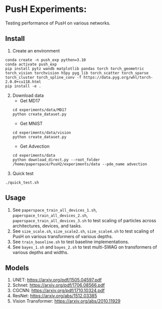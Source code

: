 # PusH Experiments: 

Testing performance of PusH on various networks.


## Install

1. Create an environment
```
conda create -n push_exp python=3.10
conda activate push_exp
pip install pytz wandb matplotlib pandas torch torch_geometric torch_vision torchvision h5py pyg_lib torch_scatter torch_sparse torch_cluster torch_spline_conv -f https://data.pyg.org/whl/torch-2.0.0+cu118.html
pip install -e .
```
2. Download data
    - Get MD17
    ```
    cd experiments/data/MD17
    python create_dataset.py
    ```
    - Get MNIST
    ```
    cd experiments/data/vision
    python create_dataset.py
    ```
    - Get Advection
    ```
    cd experiments/data
    python download_direct.py --root_folder /home/paperspace/PusH2/experiments/data --pde_name advection
    ```
3. Quick test
```
./quick_test.sh
```

## Usage

1. See `paperspace_train_all_devices_1.sh`, `paperspace_train_all_devices_2.sh`, `paperspace_train_all_devices_3.sh`
   to test scaling of particles across architectures, devices, and tasks.
2. See `size_scale.sh`, `size_scale2.sh`, `size_scale4.sh` to test scaling of PusH on various transformers of various depths.
3. See `train_baseline.sh` to test baseline implementations.
4. See `bayes_1.sh` and `bayes_2.sh` to test multi-SWAG on transformers of various depths and widths.


## Models

1. UNET: https://arxiv.org/pdf/1505.04597.pdf
2. Schnet: https://arxiv.org/pdf/1706.08566.pdf
3. CGCNN: https://arxiv.org/pdf/1710.10324.pdf
4. ResNet: https://arxiv.org/abs/1512.03385
5. Vision Transformer: https://arxiv.org/abs/2010.11929


